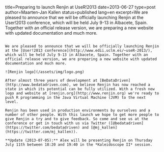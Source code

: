 title=Preparing to launch Renjin at UseR!2013
date=2013-06-27
type=post
author=Maarten-Jan Kallen
status=published
lang=en
excerpt=We are pleased to announce that we will be officially launching Renjin at the User!2013 conference, which will be held July 9-13 in Albacete, Spain. Together with an official release version, we are preparing a new website with updated documentation and much more.
~~~~~~

We are pleased to announce that we will be officially launching Renjin at the [User!2013 conference](http://www.edii.uclm.es/~useR-2013/), which will be held July 9-13 in Albacete, Spain. Together with an official release version, we are preparing a new website with updated documentation and much more.

![Renjin logo](/assets/img/logo.png)

After almost three years of development at [BeDataDriven](http://www.bedatadriven.com), we believe Renjin has now reached a state in which its potential can be fully utilized. With a fresh new logo and website at [renjin.org](http://www.renjin.org) we're ready to push R programming in the Java Virtual Machine (JVM) to the next level.

Renjin has been used in production environments by ourselves and a number of other people. With this launch we hope to get more people to give Renjin a try and to give feedback. So come and see us at the conference or get in touch with us via Twitter ([@bedatadriven](https://twitter.com/bedatadriven) and [@mj_kallen](https://twitter.com/mj_kallen)).

**Update (2013-07-05):** Alex will be presenting Renjin on Thursday July 11th between 18:20 and 19:40 in the *Kaleidoscope II* session.
